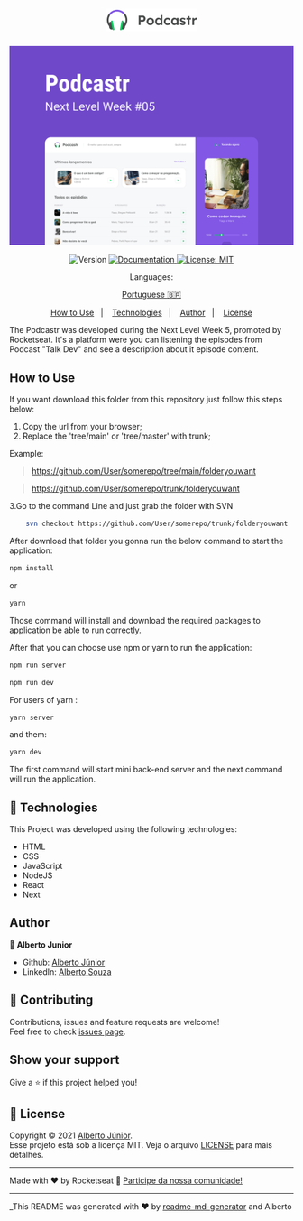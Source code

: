 
<h1 align="center">
  <img alt="Podcastr" title="Podcastr" src="./resources/Logo.png" />
</h1>


![home](./resources/Capa.png)

<p align="center">
  <img alt="Version" src="https://img.shields.io/badge/version-Updating Readmes-blue.svg?cacheSeconds=2592000" />
  <a href="Teste" target="_blank">
    <img alt="Documentation" src="https://img.shields.io/badge/documentation-yes-brightgreen.svg" />
  </a>
  <a href="Teste" target="_blank">
    <img alt="License: MIT" src="https://img.shields.io/badge/License-MIT-yellow.svg" />
  </a>
  
</p>
<div align="center">
Languages:

[Portuguese :brazil:](README-ptbr.md)

</div>
<p align="center">
  <a href="#how-to-use">How to Use</a>&nbsp;&nbsp;&nbsp;|&nbsp;&nbsp;&nbsp;
  <a href="#-technologies">Technologies</a>&nbsp;&nbsp;&nbsp;|&nbsp;&nbsp;&nbsp;
  <a href="#author">Author</a>&nbsp;&nbsp;&nbsp;|&nbsp;&nbsp;&nbsp;
  <a href="#-license">License</a>
</p>
 
The Podcastr was developed during the Next Level Week 5, promoted by Rocketseat. It's a platform were you can listening the episodes from Podcast "Talk Dev" and see a description about it episode content.



## How to Use
If you want download this folder from this repository just follow this steps below:


1. Copy the url from your browser;
2. Replace the 'tree/main' or 'tree/master' with trunk;

Example: 
> https://github.com/User/somerepo/tree/main/folderyouwant
 
> https://github.com/User/somerepo/trunk/folderyouwant 

3.Go to the command Line and just grab the folder with SVN

```sh
    svn checkout https://github.com/User/somerepo/trunk/folderyouwant 
```

After download that folder you gonna run the below command to start the application:
```sh
npm install
```
or
```sh
yarn 
```
Those command will install and download the required packages to application be able to run correctly.

After that you can choose use npm or yarn to run the application:

```sh
npm run server 
```

```sh
npm run dev
```
For users of yarn :

```sh
yarn server
```
and them: 
```sh
yarn dev
```

The first command will start mini back-end server and the next command will run the application.
## 🚀 Technologies
This Project was developed using the following technologies:


- HTML
- CSS
- JavaScript
- NodeJS
- React
- Next

## Author

👤 **Alberto Junior**

* Github: [Alberto Júnior](https://github.com/wayfiding)
* LinkedIn: [Alberto Souza](https://linkedin.com/in/alberto-souza)

## 🤝 Contributing

Contributions, issues and feature requests are welcome!<br />Feel free to check [issues page](Teste). 

## Show your support

Give a ⭐️ if this project helped you!

## 📝 License
Copyright © 2021 [Alberto Júnior](https://github.com/Wayfiding).<br />
Esse projeto está sob a licença MIT. Veja o arquivo [LICENSE](.github/LICENSE.md) para mais detalhes.

---

Made with ♥ by Rocketseat :wave: [Participe da nossa comunidade!](https://discordapp.com/invite/gCRAFhc)

***
_This README was generated with ❤️ by [readme-md-generator](https://github.com/kefranabg/readme-md-generator) and Alberto